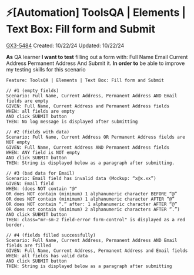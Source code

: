 # ⚡️[Automation] ToolsQA | Elements | Text Box: Fill form and Submit

[GX3-5484](https://upexgalaxy47.atlassian.net/browse/GX3-5484) Created: 10/22/24 Updated: 10/22/24

**As**  QA learner
**I want to test**
filling out a form with:
    Full Name
    Email
    Current Address
    Permanent Address
And Submit it.
**In order to** be able to improve my testing skills for this scenario

```feature
Feature: ToolsQA | Elements | Text Box: Fill form and Submit

// #1 (empty fields)
Scenario: Full Name, Current Address, Permanent Address AND Email fields are empty
GIVEN: Full Name, Current Address and Permanent Address fields
WHEN: all fields are empty
AND click SUBMIT button
THEN: No log message is displayed after submitting

// #2 (fields with data)
Scenario: Full Name, Current Address OR Permanent Address fields are NOT empty   
GIVEN: Full Name, Current Address AND Permanent Address fields
WHEN: ANY field is NOT empty
AND click SUBMIT button
THEN: String is displayed below as a paragraph after submitting.

// #3 (bad data for Email)
Scenario: Email field has invalid data (Mockup: “x@x.xx”)
GIVEN: Email field
WHEN: (does NOT contain "@"
OR does NOT contain (minimum) 1 alphanumeric character BEFORE “@”
OR does NOT contain (minimum) 1 alphanumeric character AFTER “@”
OR does NOT contain “.” after: 1 alphanumeric character AFTER “@”
OR does not contain (minimum) 2 alphanumeric characters AFTER “.”)
AND click SUBMIT button
THEN: class="mr-sm-2 field-error form-control" is displayed as a red border.

// #4 (fields filled successfully)
Scenario: Full Name, Current Address, Permanent Address AND Email fields are filled
GIVEN: Full Name, Current Address, Permanent Address and Email fields
WHEN: all fields has valid data
AND click SUBMIT button
THEN: String is displayed below as a paragraph after submitting
